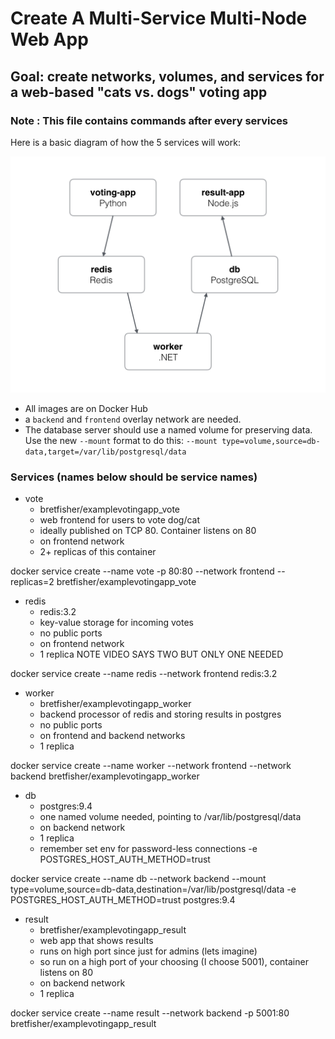 # Create A Multi-Service Multi-Node Web App

## Goal: create networks, volumes, and services for a web-based "cats vs. dogs" voting app

### Note : This file contains commands after every services
Here is a basic diagram of how the 5 services will work:

![diagram](./architecture.png)

- All images are on Docker Hub
- a `backend` and `frontend` overlay network are needed.
- The database server should use a named volume for preserving data.
Use the new `--mount` format to do this: `--mount type=volume,source=db-data,target=/var/lib/postgresql/data`

### Services (names below should be service names)

- vote
  - bretfisher/examplevotingapp_vote
  - web frontend for users to vote dog/cat
  - ideally published on TCP 80. Container listens on 80
  - on frontend network
  - 2+ replicas of this container

docker service create --name vote -p 80:80 --network frontend --replicas=2 bretfisher/examplevotingapp_vote

- redis
  - redis:3.2
  - key-value storage for incoming votes
  - no public ports
  - on frontend network
  - 1 replica NOTE VIDEO SAYS TWO BUT ONLY ONE NEEDED

docker service create --name redis --network frontend  redis:3.2

- worker
  - bretfisher/examplevotingapp_worker
  - backend processor of redis and storing results in postgres
  - no public ports
  - on frontend and backend networks
  - 1 replica

docker service create --name worker --network frontend --network backend bretfisher/examplevotingapp_worker

- db
  - postgres:9.4
  - one named volume needed, pointing to /var/lib/postgresql/data
  - on backend network
  - 1 replica
  - remember set env for password-less connections -e POSTGRES_HOST_AUTH_METHOD=trust

docker service create --name db --network backend --mount type=volume,source=db-data,destination=/var/lib/postgresql/data -e POSTGRES_HOST_AUTH_METHOD=trust postgres:9.4

- result
  - bretfisher/examplevotingapp_result
  - web app that shows results
  - runs on high port since just for admins (lets imagine)
  - so run on a high port of your choosing (I choose 5001), container listens on 80
  - on backend network
  - 1 replica

docker service create --name result --network backend -p 5001:80 bretfisher/examplevotingapp_result
